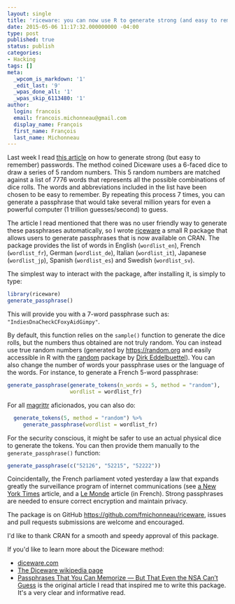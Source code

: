 ```yaml
---
layout: single
title: 'riceware: you can now use R to generate strong (and easy to remember) passwords'
date: 2015-05-06 11:17:32.000000000 -04:00
type: post
published: true
status: publish
categories:
- Hacking
tags: []
meta:
  _wpcom_is_markdown: '1'
  _edit_last: '9'
  _wpas_done_all: '1'
  _wpas_skip_6113480: '1'
author:
  login: francois
  email: francois.michonneau@gmail.com
  display_name: François
  first_name: François
  last_name: Michonneau
---
```

<p>Last week I read <a href="https://firstlook.org/theintercept/2015/03/26/passphrases-can-memorize-attackers-cant-guess/">this article</a> on how to generate strong (but easy to remember) passwords. The method coined Diceware uses a 6-faced dice to draw a series of 5 random numbers. This 5 random numbers are matched against a list of 7776 words that represents all the possible combinations of dice rolls. The words and abbreviations included in the list have been chosen to be easy to remember. By repeating this process 7 times, you can generate a passphrase that would take several million years for even a powerful computer (1 trillion guesses/second) to guess.</p>
<p>The article I read mentioned that there was no user friendly way to generate these passphrases automatically, so I wrote <a href="http://cran.r-project.org/package=riceware">riceware</a> a small R package that allows users to generate passphrases that is now available on CRAN. The package provides the list of words in English (<code>wordlist_en</code>), French (<code>wordlist_fr</code>), German (<code>wordlist_de</code>), Italian (<code>wordlist_it</code>), Japanese (<code>wordlist_jp</code>), Spanish (<code>wordlist_es</code>) and Swedish (<code>wordlist_sv</code>).</p>
<p>The simplest way to interact with the package, after installing it, is simply to type:</p>

```r
library(riceware)
generate_passphrase()
```


<p>This will provide you with a 7-word passphrase such as: <code>"IndiesDnaCheckCFoxyAidGimpy"</code>.</p>

<p>By default, this function relies on the <code>sample()</code> function to generate the dice rolls, but the numbers thus obtained are not truly random. You can instead use true random numbers (generated by <a href="https://random.org">https://random.org</a> and easily accessible in R with the <a href="http://cran.r-project.org/package=random">random</a> package by <a href="http://dirk.eddelbuettel.com/">Dirk Eddelbuettel</a>). You can also change the number of words your passphrase uses or the language of the words. For instance, to generate a French 5-word passphrase:</p>

```r
generate_passphrase(generate_tokens(n_words = 5, method = "random"),
                    wordlist = wordlist_fr)
```


<p>For all <a href="http://cran.r-project.org/package=magrittr">magrittr</a> aficionados, you can also do:</p>


```r
  generate_tokens(5, method = "random") %>%
     generate_passphrase(wordlist = wordlist_fr)
```

<p>For the security conscious, it might be safer to use an actual physical dice to generate the tokens. You can then provide them manually to the <code>generate_passphrase()</code> function:</p>

```r
generate_passphrase(c("52126", "52215", "52222"))
```

<p>Coincidentally, the French parliament voted yesterday a law that expands greatly the surveillance program of internet communications (see <a href="http://www.nytimes.com/2015/05/06/world/europe/french-legislators-approve-sweeping-intelligence-bill.html?ref=world">a New York Times</a> article, and a <a href="http://www.lemonde.fr/pixels/article/2015/05/04/que-contient-la-loi-sur-le-renseignement_4627068_4408996.html">Le Monde</a> article (in French). Strong passphrases are needed to ensure correct encryption and maintain privacy.</p>
<p>The package is on GitHub <a href="https://github.com/fmichonneau/riceware">https://github.com/fmichonneau/riceware</a>, issues and pull requests submissions are welcome and encouraged.</p>
<p>I'd like to thank CRAN for a smooth and speedy approval of this package.</p>

<div class="notice--info">
<p>If you'd like to learn more about the Diceware method:</p>
<ul>
<li><a href="http://diceware.com">diceware.com</a></li>
<li><a href="https://en.wikipedia.org/wiki/Diceware">The Diceware wikipedia page</a></li>
<li><a href="https://firstlook.org/theintercept/2015/03/26/passphrases-can-memorize-attackers-cant-guess/">Passphrases That You Can Memorize — But That Even the NSA Can’t Guess</a> is the original article I read that inspired me to write this package. It's a very clear and informative read.</li>
</ul>
</div>
